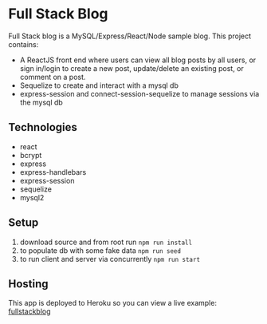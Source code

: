 # Full Stack Blog

Full Stack blog is a MySQL/Express/React/Node sample blog. This project contains:
- A ReactJS front end where users can view all blog posts by all users, or
sign in/login to create a new post, update/delete an existing post, or comment on a post.
- Sequelize to create and interact with a mysql db
- express-session and connect-session-sequelize to manage sessions via the mysql db

## Technologies

- react
- bcrypt
- express
- express-handlebars
- express-session
- sequelize
- mysql2

## Setup

1. download source and from root run `npm run install`
2. to populate db with some fake data `npm run seed`
3. to run client and server via concurrently `npm run start`

## Hosting
This app is deployed to Heroku so you can view a live example: [fullstackblog](https://infinite-ocean-98029.herokuapp.com/)
